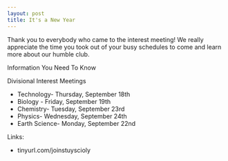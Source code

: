 ```yaml
---
layout: post
title: It's a New Year
---
```



Thank you to everybody who came to the interest meeting! We really appreciate the time you took out of your busy schedules to come and learn more about our humble club.

Information You Need To Know

Divisional Interest Meetings
* Technology- Thursday, September 18th
* Biology - Friday, September 19th
* Chemistry- Tuesday, September 23rd
* Physics- Wednesday, September 24th
* Earth Science- Monday, September 22nd

Links:
* tinyurl.com/joinstuyscioly